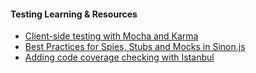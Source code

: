 #### Testing Learning & Resources
* [Client-side testing with Mocha and Karma](https://sean.is/writing/client-side-testing-with-mocha-and-karma/)
* [Best Practices for Spies, Stubs and Mocks in Sinon.js](https://semaphoreci.com/community/tutorials/best-practices-for-spies-stubs-and-mocks-in-sinon-js)
* [Adding code coverage checking with Istanbul](https://egghead.io/lessons/javascript-how-to-write-a-javascript-library-adding-code-coverage-checking)
